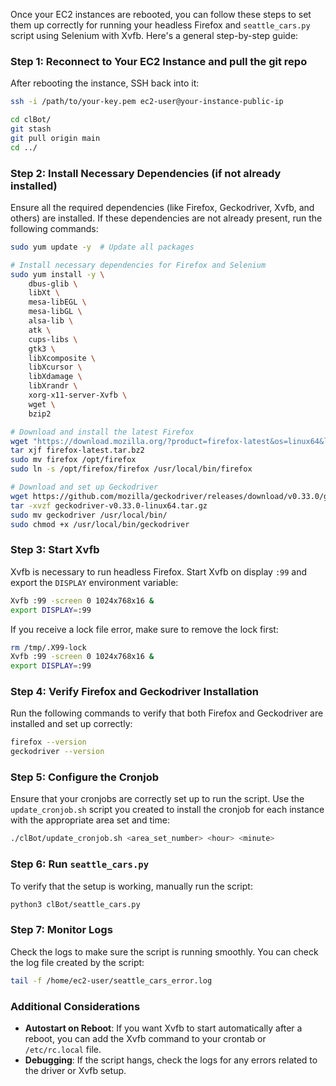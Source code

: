 Once your EC2 instances are rebooted, you can follow these steps to set them up correctly for running your headless Firefox and `seattle_cars.py` script using Selenium with Xvfb. Here's a general step-by-step guide:

### Step 1: Reconnect to Your EC2 Instance and pull the git repo
After rebooting the instance, SSH back into it:

```bash
ssh -i /path/to/your-key.pem ec2-user@your-instance-public-ip
```
```bash
cd clBot/
git stash
git pull origin main
cd ../
```

### Step 2: Install Necessary Dependencies (if not already installed)
Ensure all the required dependencies (like Firefox, Geckodriver, Xvfb, and others) are installed. If these dependencies are not already present, run the following commands:

```bash
sudo yum update -y  # Update all packages

# Install necessary dependencies for Firefox and Selenium
sudo yum install -y \
    dbus-glib \
    libXt \
    mesa-libEGL \
    mesa-libGL \
    alsa-lib \
    atk \
    cups-libs \
    gtk3 \
    libXcomposite \
    libXcursor \
    libXdamage \
    libXrandr \
    xorg-x11-server-Xvfb \
    wget \
    bzip2

# Download and install the latest Firefox
wget "https://download.mozilla.org/?product=firefox-latest&os=linux64&lang=en-US" -O firefox-latest.tar.bz2
tar xjf firefox-latest.tar.bz2
sudo mv firefox /opt/firefox
sudo ln -s /opt/firefox/firefox /usr/local/bin/firefox

# Download and set up Geckodriver
wget https://github.com/mozilla/geckodriver/releases/download/v0.33.0/geckodriver-v0.33.0-linux64.tar.gz
tar -xvzf geckodriver-v0.33.0-linux64.tar.gz
sudo mv geckodriver /usr/local/bin/
sudo chmod +x /usr/local/bin/geckodriver
```

### Step 3: Start Xvfb
Xvfb is necessary to run headless Firefox. Start Xvfb on display `:99` and export the `DISPLAY` environment variable:

```bash
Xvfb :99 -screen 0 1024x768x16 &
export DISPLAY=:99
```

If you receive a lock file error, make sure to remove the lock first:

```bash
rm /tmp/.X99-lock
Xvfb :99 -screen 0 1024x768x16 &
export DISPLAY=:99
```

### Step 4: Verify Firefox and Geckodriver Installation
Run the following commands to verify that both Firefox and Geckodriver are installed and set up correctly:

```bash
firefox --version
geckodriver --version
```

### Step 5: Configure the Cronjob
Ensure that your cronjobs are correctly set up to run the script. Use the `update_cronjob.sh` script you created to install the cronjob for each instance with the appropriate area set and time:

```bash
./clBot/update_cronjob.sh <area_set_number> <hour> <minute>
```

### Step 6: Run `seattle_cars.py`
To verify that the setup is working, manually run the script:

```bash
python3 clBot/seattle_cars.py
```

### Step 7: Monitor Logs
Check the logs to make sure the script is running smoothly. You can check the log file created by the script:

```bash
tail -f /home/ec2-user/seattle_cars_error.log
```

### Additional Considerations
- **Autostart on Reboot**: If you want Xvfb to start automatically after a reboot, you can add the Xvfb command to your crontab or `/etc/rc.local` file.
- **Debugging**: If the script hangs, check the logs for any errors related to the driver or Xvfb setup.
